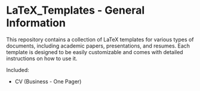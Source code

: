 # LaTeX_Templates - General Information
This repository contains a collection of LaTeX templates for various types of documents, including academic papers, presentations, and resumes. Each template is designed to be easily customizable and comes with detailed instructions on how to use it.

Included: 
* CV (Business - One Pager) 


